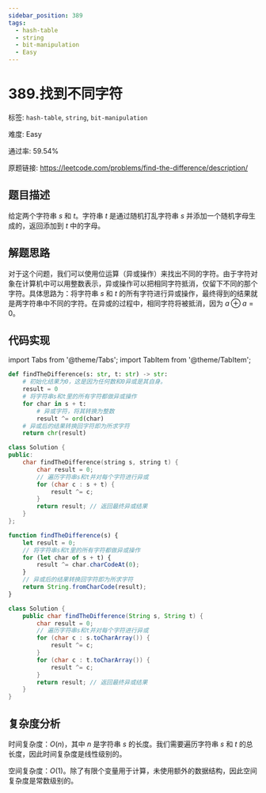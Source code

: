 ```yaml
---
sidebar_position: 389
tags:
  - hash-table
  - string
  - bit-manipulation
  - Easy
---
```


# 389.找到不同字符

标签: `hash-table`, `string`, `bit-manipulation`

难度: Easy

通过率: 59.54%

原题链接: https://leetcode.com/problems/find-the-difference/description/

## 题目描述
给定两个字符串 $s$ 和 $t$。字符串 $t$ 是通过随机打乱字符串 $s$ 并添加一个随机字母生成的，返回添加到 $t$ 中的字母。

## 解题思路
对于这个问题，我们可以使用位运算（异或操作）来找出不同的字符。由于字符对象在计算机中可以用整数表示，异或操作可以把相同字符抵消，仅留下不同的那个字符。具体思路为：将字符串 $s$ 和 $t$ 的所有字符进行异或操作，最终得到的结果就是两字符串中不同的字符。在异或的过程中，相同字符将被抵消，因为 $a \oplus a = 0$。

## 代码实现
import Tabs from '@theme/Tabs';
import TabItem from '@theme/TabItem';

<Tabs>
<TabItem value="python" label="Python">

```python
def findTheDifference(s: str, t: str) -> str:  
    # 初始化结果为0，这是因为任何数和0异或是其自身。
    result = 0  
    # 将字符串s和t里的所有字符都做异或操作
    for char in s + t:  
        # 异或字符，将其转换为整数
        result ^= ord(char)  
    # 异或后的结果转换回字符即为所求字符  
    return chr(result)
```

</TabItem>
<TabItem value="cpp" label="C++">

```cpp
class Solution {
public:
    char findTheDifference(string s, string t) {
        char result = 0;
        // 遍历字符串s和t并对每个字符进行异或
        for (char c : s + t) {
            result ^= c;
        }
        return result; // 返回最终异或结果
    }
};
```

</TabItem>
<TabItem value="javascript" label="JavaScript">

```javascript
function findTheDifference(s) {
    let result = 0;
    // 将字符串s和t里的所有字符都做异或操作
    for (let char of s + t) {
        result ^= char.charCodeAt(0);
    }
    // 异或后的结果转换回字符即为所求字符
    return String.fromCharCode(result);
}
```

</TabItem>
<TabItem value="java" label="Java">

```java
class Solution {
    public char findTheDifference(String s, String t) {
        char result = 0;
        // 遍历字符串s和t并对每个字符进行异或
        for (char c : s.toCharArray()) {
            result ^= c;
        }
        for (char c : t.toCharArray()) {
            result ^= c;
        }
        return result; // 返回最终异或结果
    }
}
```

</TabItem>
</Tabs>

## 复杂度分析
时间复杂度：$O(n)$，其中 $n$ 是字符串 $s$ 的长度。我们需要遍历字符串 $s$ 和 $t$ 的总长度，因此时间复杂度是线性级别的。  
  
空间复杂度：$O(1)$。除了有限个变量用于计算，未使用额外的数据结构，因此空间复杂度是常数级别的。
